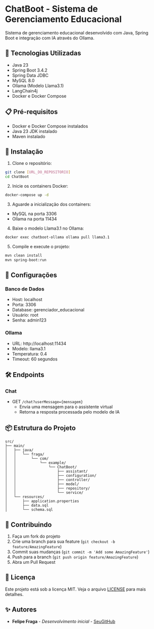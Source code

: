 # ChatBoot - Sistema de Gerenciamento Educacional

Sistema de gerenciamento educacional desenvolvido com Java, Spring Boot e integração com IA através do Ollama.

## 🚀 Tecnologias Utilizadas

- Java 23
- Spring Boot 3.4.2
- Spring Data JDBC
- MySQL 8.0
- Ollama (Modelo Llama3.1)
- LangChain4j
- Docker e Docker Compose

## 📋 Pré-requisitos

- Docker e Docker Compose instalados
- Java 23 JDK instalado
- Maven instalado

## 🔧 Instalação

1. Clone o repositório:
```bash
git clone [URL_DO_REPOSITORIO]
cd ChatBoot
```

2. Inicie os containers Docker:
```bash
docker-compose up -d
```

3. Aguarde a inicialização dos containers:
- MySQL na porta 3306
- Ollama na porta 11434

4. Baixe o modelo Llama3.1 no Ollama:
```bash
docker exec chatboot-ollama ollama pull llama3.1
```

5. Compile e execute o projeto:
```bash
mvn clean install
mvn spring-boot:run
```

## 📝 Configurações

### Banco de Dados
- Host: localhost
- Porta: 3306
- Database: gerenciador_educacional
- Usuário: root
- Senha: admin123

### Ollama
- URL: http://localhost:11434
- Modelo: llama3.1
- Temperatura: 0.4
- Timeout: 60 segundos

## 🛠️ Endpoints

### Chat
- GET `/chat?userMessage={mensagem}`
  - Envia uma mensagem para o assistente virtual
  - Retorna a resposta processada pelo modelo de IA

## 📦 Estrutura do Projeto

```
src/
├── main/
│   ├── java/
│   │   └── fraga/
│   │       └── com/
│   │           └── example/
│   │               └── ChatBoot/
│   │                   ├── assistant/
│   │                   ├── configuration/
│   │                   ├── controller/
│   │                   ├── model/
│   │                   ├── repository/
│   │                   └── service/
│   └── resources/
│       ├── application.properties
│       ├── data.sql
│       └── schema.sql
```

## 🤝 Contribuindo

1. Faça um fork do projeto
2. Crie uma branch para sua feature (`git checkout -b feature/AmazingFeature`)
3. Commit suas mudanças (`git commit -m 'Add some AmazingFeature'`)
4. Push para a branch (`git push origin feature/AmazingFeature`)
5. Abra um Pull Request

## 📄 Licença

Este projeto está sob a licença MIT. Veja o arquivo [LICENSE](LICENSE) para mais detalhes.

## ✨ Autores

- **Felipe Fraga** - *Desenvolvimento inicial* - [SeuGitHub](https://github.com/seu-usuario)